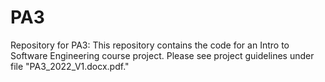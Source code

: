 # PA3
Repository for PA3: This repository contains the code for an Intro to Software Engineering course project. Please see project guidelines under file "PA3_2022_V1.docx.pdf."

